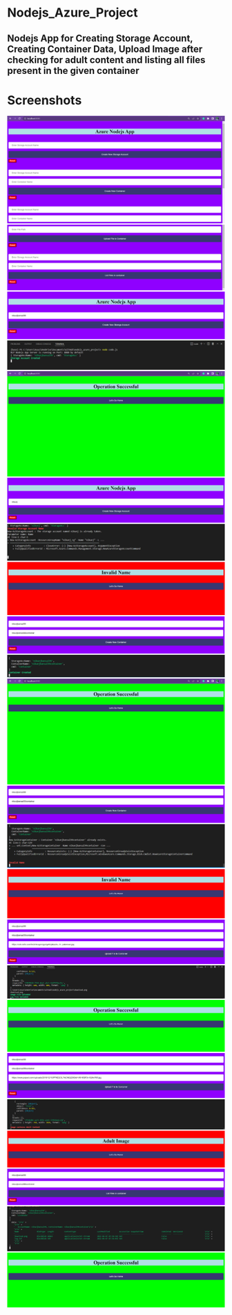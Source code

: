 # Nodejs_Azure_Project

## Nodejs App for Creating Storage Account, Creating Container Data, Upload Image after checking for adult content and listing all files present in the given container

# Screenshots 
<p float="center">
<img src="https://github.com/Nikunjbansal99/Nodejs_Azure_Project/blob/main/img/Capture1.PNG"/>
<img src="https://github.com/Nikunjbansal99/Nodejs_Azure_Project/blob/main/img/Capture2.PNG"/>
<img src="https://github.com/Nikunjbansal99/Nodejs_Azure_Project/blob/main/img/Capture3.PNG"/>
<img src="https://github.com/Nikunjbansal99/Nodejs_Azure_Project/blob/main/img/Capture4.PNG"/>
<img src="https://github.com/Nikunjbansal99/Nodejs_Azure_Project/blob/main/img/Capture5.PNG"/>
<img src="https://github.com/Nikunjbansal99/Nodejs_Azure_Project/blob/main/img/Capture6.PNG"/>
<img src="https://github.com/Nikunjbansal99/Nodejs_Azure_Project/blob/main/img/Capture7.PNG"/>
<img src="https://github.com/Nikunjbansal99/Nodejs_Azure_Project/blob/main/img/Capture8.PNG"/>
<img src="https://github.com/Nikunjbansal99/Nodejs_Azure_Project/blob/main/img/Capture9.PNG"/>
<img src="https://github.com/Nikunjbansal99/Nodejs_Azure_Project/blob/main/img/Capture10.PNG"/>
<img src="https://github.com/Nikunjbansal99/Nodejs_Azure_Project/blob/main/img/Capture11.PNG"/>
<img src="https://github.com/Nikunjbansal99/Nodejs_Azure_Project/blob/main/img/Capture12.PNG"/>
<img src="https://github.com/Nikunjbansal99/Nodejs_Azure_Project/blob/main/img/Capture13.PNG"/>
<img src="https://github.com/Nikunjbansal99/Nodejs_Azure_Project/blob/main/img/Capture14.PNG"/>
<img src="https://github.com/Nikunjbansal99/Nodejs_Azure_Project/blob/main/img/Capture15.PNG"/>
<img src="https://github.com/Nikunjbansal99/Nodejs_Azure_Project/blob/main/img/Capture16.PNG"/>
<img src="https://github.com/Nikunjbansal99/Nodejs_Azure_Project/blob/main/img/Capture17.PNG"/>
<img src="https://github.com/Nikunjbansal99/Nodejs_Azure_Project/blob/main/img/Capture18.PNG"/>
<img src="https://github.com/Nikunjbansal99/Nodejs_Azure_Project/blob/main/img/Capture19.PNG"/>
<img src="https://github.com/Nikunjbansal99/Nodejs_Azure_Project/blob/main/img/Capture20.PNG"/>
<img src="https://github.com/Nikunjbansal99/Nodejs_Azure_Project/blob/main/img/Capture21.PNG"/>
<img src="https://github.com/Nikunjbansal99/Nodejs_Azure_Project/blob/main/img/Capture22.PNG"/>
<img src="https://github.com/Nikunjbansal99/Nodejs_Azure_Project/blob/main/img/Capture23.PNG"/>
</p>